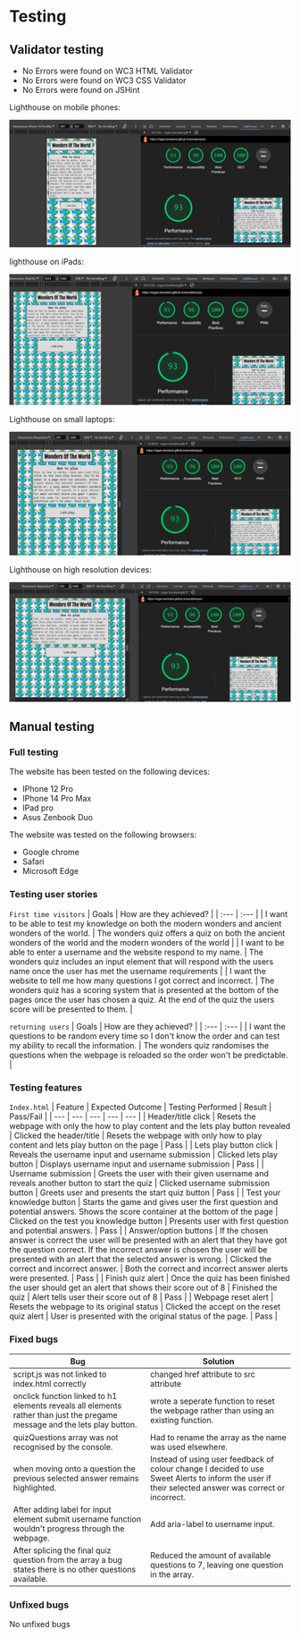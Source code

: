 # Testing
## Validator testing
* No Errors were found on WC3 HTML Validator
* No Errors were found on WC3 CSS Validator
* No Errors were found on JSHint

Lighthouse on mobile phones:

![lighthouse on mobile phones](assets/images/testing/lighthouse_on_mobile.png)

lighthouse on iPads:

![lighthouse on iPad](assets/images/testing/lighthouse_on_ipad.png)

Lighthouse on small laptops:

![lighthouse on small laptops](assets/images/testing/lighthouse_on_smalllaptops.png)

Lighthouse on high resolution devices:

![lighthouse on high resolution devices](assets/images/testing/lighthouse_on_highresolution.png)

## Manual testing
### Full testing
The website has been tested on the following devices:
* IPhone 12 Pro
* IPhone 14 Pro Max
* IPad pro
* Asus Zenbook Duo

The website was tested on the following browsers:
* Google chrome
* Safari
* Microsoft Edge

### Testing user stories
`First time visitors`
| Goals | How are they achieved? |
| :--- | :--- |
| I want to be able to test my knowledge on both the modern wonders and ancient wonders of the world. | The wonders quiz offers a quiz on both the ancient wonders of the world and the modern wonders of the world |
| I want to be able to enter a username and the website respond to my name. | The wonders quiz includes an input element that will respond with the users name once the user has met the username requirements |
| I want the website to tell me how many questions I got correct and incorrect. | The wonders quiz has a scoring system that is presented at the bottom of the pages once the user has chosen a quiz. At the end of the quiz the users score will be presented to them. |

`returning users`
| Goals | How are they achieved? |
| :--- | :--- |
| I want the questions to be random every time so I don't know the order and can test my ability to recall the information. | The wonders quiz randomises the questions when the webpage is reloaded so the order won't be predictable. | 

### Testing features
`Index.html`
| Feature | Expected Outcome | Testing Performed | Result | Pass/Fail |
| --- | --- | --- | --- | --- |
| Header/title click | Resets the webpage with only the how to play content and the lets play button revealed | Clicked the header/title | Resets the webpage with only how to play content and lets play button on the page | Pass |
| Lets play button click | Reveals the username input and username submission | Clicked lets play button | Displays username input and username submission | Pass |
| Username submission | Greets the user with their given username and reveals another button to start the quiz | Clicked username submission button | Greets user and presents the start quiz button | Pass |
| Test your knowledge button | Starts the game and gives user the first question and potential answers. Shows the score container at the bottom of the page | Clicked on the test you knowledge button | Presents user with first question and potential answers. | Pass |
| Answer/option buttons | If the chosen answer is correct the user will be presented with an alert that they have got the question correct. If the incorrect answer is chosen the user will be presented with an alert that the selected answer is wrong. | Clicked the correct and incorrect answer. | Both the correct and incorrect answer alerts were presented. | Pass |
| Finish quiz alert | Once the quiz has been finished the user should get an alert that shows their score out of 8 | Finished the quiz | Alert tells user their score out of 8 | Pass |
| Webpage reset alert | Resets the webpage to its original status | Clicked the accept on the reset quiz alert | User is presented with the original status of the page. | Pass |


### Fixed bugs
| Bug | Solution |
| ---| ---|
| script.js was not linked to index.html correctly | changed href attribute to src attribute |
| onclick function linked to h1 elements reveals all elements rather than just the pregame message and the lets play button. | wrote a seperate function to reset the webpage rather than using an existing function. |
| quizQuestions array was not recognised by the console. | Had to rename the array as the name was used elsewhere. |
| when moving onto a question the previous selected answer remains highlighted. | Instead of using user feedback of colour change I decided to use Sweet Alerts to inform the user if their selected answer was correct or incorrect. |
| After adding label for input element submit username function wouldn't progress through the webpage. | Add aria-label to username input. |
| After splicing the final quiz question from the array a bug states there is no other questions available. | Reduced the amount of available questions to 7, leaving one question in the array. |

### Unfixed bugs
No unfixed bugs